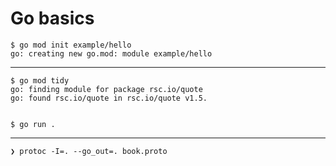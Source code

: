 # Go basics

```
$ go mod init example/hello
go: creating new go.mod: module example/hello
```
-----
```
$ go mod tidy
go: finding module for package rsc.io/quote
go: found rsc.io/quote in rsc.io/quote v1.5.


$ go run .
```
------
```
❯ protoc -I=. --go_out=. book.proto

```